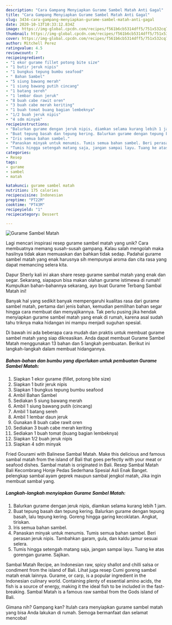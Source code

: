 ```yaml
---
description: "Cara Gampang Menyiapkan Gurame Sambel Matah Anti Gagal"
title: "Cara Gampang Menyiapkan Gurame Sambel Matah Anti Gagal"
slug: 3434-cara-gampang-menyiapkan-gurame-sambel-matah-anti-gagal
date: 2020-10-13T10:33:12.834Z
image: https://img-global.cpcdn.com/recipes/f561b6cb5314dff5/751x532cq70/gurame-sambel-matah-foto-resep-utama.jpg
thumbnail: https://img-global.cpcdn.com/recipes/f561b6cb5314dff5/751x532cq70/gurame-sambel-matah-foto-resep-utama.jpg
cover: https://img-global.cpcdn.com/recipes/f561b6cb5314dff5/751x532cq70/gurame-sambel-matah-foto-resep-utama.jpg
author: Mitchell Perez
ratingvalue: 4.5
reviewcount: 7
recipeingredient:
- "1 ekor gurame fillet potong bite size"
- "1 butir jeruk nipis"
- "1 bungkus tepung bumbu seafood"
- " Bahan Sambel"
- "5 siung bawang merah"
- "1 siung bawang putih cincang"
- "1 batang sereh"
- "1 lembar daun jeruk"
- "8 buah cabe rawit oren"
- "3 buah cabe merah keriting"
- "1 buah tomat buang bagian lembeknya"
- "1/2 buah jeruk nipis"
- "4 sdm minyak"
recipeinstructions:
- "Balurkan gurame dengan jeruk nipis, diamkan selama kurang lebih 1 jam."
- "Buat tepung basah dan tepung kering. Balurkan gurame dengan tepung basah, lalu tepung kering. Goreng hingga garing kecoklatan. Angkat, tiriskan."
- "Iris semua bahan sambel."
- "Panaskan minyak untuk menumis. Tumis semua bahan sambel. Beri perasan jeruk nipis. Tambahkan garam, gula, dan kaldu jamur sesuai selera."
- "Tumis hingga setengah matang saja, jangan sampai layu. Tuang ke atas gorengan gurame. Sajikan."
categories:
- Resep
tags:
- gurame
- sambel
- matah

katakunci: gurame sambel matah 
nutrition: 175 calories
recipecuisine: Indonesian
preptime: "PT22M"
cooktime: "PT43M"
recipeyield: "1"
recipecategory: Dessert

---
```



![Gurame Sambel Matah](https://img-global.cpcdn.com/recipes/f561b6cb5314dff5/751x532cq70/gurame-sambel-matah-foto-resep-utama.jpg)

Lagi mencari inspirasi resep gurame sambel matah yang unik? Cara membuatnya memang susah-susah gampang. Kalau salah mengolah maka hasilnya tidak akan memuaskan dan bahkan tidak sedap. Padahal gurame sambel matah yang enak harusnya sih mempunyai aroma dan cita rasa yang dapat memancing selera kita.

Dapur Sherly kali ini akan share resep gurame sambal matah yang enak dan segar. Sekarang, siapapun bisa makan olahan gurame istimewa di rumah! Kumpulkan bahan-bahannya sekarang, ayo buat Gurame Terbang Sambal Matah ini!

Banyak hal yang sedikit banyak mempengaruhi kualitas rasa dari gurame sambel matah, pertama dari jenis bahan, kemudian pemilihan bahan segar hingga cara membuat dan menyajikannya. Tak perlu pusing jika hendak menyiapkan gurame sambel matah yang enak di rumah, karena asal sudah tahu triknya maka hidangan ini mampu menjadi suguhan spesial.


Di bawah ini ada beberapa cara mudah dan praktis untuk membuat gurame sambel matah yang siap dikreasikan. Anda dapat membuat Gurame Sambel Matah menggunakan 13 bahan dan 5 langkah pembuatan. Berikut ini langkah-langkah dalam membuat hidangannya.

<!--inarticleads1-->

##### Bahan-bahan dan bumbu yang diperlukan untuk pembuatan Gurame Sambel Matah:

1. Siapkan 1 ekor gurame (fillet, potong bite size)
1. Siapkan 1 butir jeruk nipis
1. Siapkan 1 bungkus tepung bumbu seafood
1. Ambil  Bahan Sambel
1. Sediakan 5 siung bawang merah
1. Ambil 1 siung bawang putih (cincang)
1. Ambil 1 batang sereh
1. Ambil 1 lembar daun jeruk
1. Gunakan 8 buah cabe rawit oren
1. Sediakan 3 buah cabe merah keriting
1. Sediakan 1 buah tomat (buang bagian lembeknya)
1. Siapkan 1/2 buah jeruk nipis
1. Siapkan 4 sdm minyak


Fried Gourami with Balinese Sambal Matah. Make this delicious and famous sambal matah from the island of Bali that goes perfectly with your meat or seafood dishes. Sambal matah is originated in Bali. Resep Sambal Matah Bali Kecombrang Honje Pedas Sederhana Spesial Asli Enak Banget. pelengkap sambal ayam geprek maupun sambal jengkol matah, Jika ingin membuat sambal yang. 

<!--inarticleads2-->

##### Langkah-langkah menyiapkan Gurame Sambel Matah:

1. Balurkan gurame dengan jeruk nipis, diamkan selama kurang lebih 1 jam.
1. Buat tepung basah dan tepung kering. Balurkan gurame dengan tepung basah, lalu tepung kering. Goreng hingga garing kecoklatan. Angkat, tiriskan.
1. Iris semua bahan sambel.
1. Panaskan minyak untuk menumis. Tumis semua bahan sambel. Beri perasan jeruk nipis. Tambahkan garam, gula, dan kaldu jamur sesuai selera.
1. Tumis hingga setengah matang saja, jangan sampai layu. Tuang ke atas gorengan gurame. Sajikan.


Sambal Matah Recipe, an Indonesian raw, spicy shallot and chilli salsa or condiment from the island of Bali. Lihat juga resep Cumi goreng sambel matah enak lainnya. Gurame, or carp, is a popular ingredient in the Indonesian culinary world. Containing plenty of essential amino acids, the fish is a source of energy, making it the ideal fish to be included in the fast-breaking. Sambal Matah is a famous raw sambal from the Gods island of Bali. 

Gimana nih? Gampang kan? Itulah cara menyiapkan gurame sambel matah yang bisa Anda lakukan di rumah. Semoga bermanfaat dan selamat mencoba!
